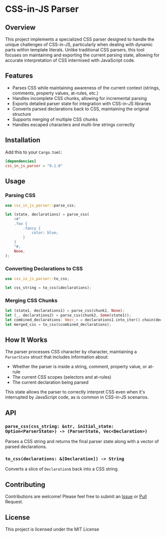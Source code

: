 # CSS-in-JS Parser

## Overview

This project implements a specialized CSS parser designed to handle the unique challenges of CSS-in-JS, particularly when dealing with dynamic parts within template literals. Unlike traditional CSS parsers, this tool focuses on maintaining and exporting the current parsing state, allowing for accurate interpretation of CSS intermixed with JavaScript code.

## Features

- Parses CSS while maintaining awareness of the current context (strings, comments, property values, at-rules, etc.)
- Handles incomplete CSS chunks, allowing for incremental parsing
- Exports detailed parser state for integration with CSS-in-JS libraries
- Converts parsed declarations back to CSS, maintaining the original structure
- Supports merging of multiple CSS chunks
- Handles escaped characters and multi-line strings correctly

## Installation

Add this to your `Cargo.toml`:

```toml
[dependencies]
css_in_js_parser = "0.1.0"
```

## Usage

### Parsing CSS

```rust
use css_in_js_parser::parse_css;

let (state, declarations) = parse_css(
    r#"
    .foo {
        .fancy {
            color: blue;
        }
    }
    "#,
    None,
);
```

### Converting Declarations to CSS

```rust
use css_in_js_parser::to_css;

let css_string = to_css(&declarations);
```

### Merging CSS Chunks

```rust
let (state1, declarations1) = parse_css(chunk1, None);
let (_, declarations2) = parse_css(chunk2, Some(state1));
let combined_declarations: Vec<_> = declarations1.into_iter().chain(declarations2.into_iter()).collect();
let merged_css = to_css(&combined_declarations);
```

## How It Works

The parser processes CSS character by character, maintaining a `ParserState` struct that includes information about:

- Whether the parser is inside a string, comment, property value, or at-rule
- The current CSS scopes (selectors and at-rules)
- The current declaration being parsed

This state allows the parser to correctly interpret CSS even when it's interrupted by JavaScript code, as is common in CSS-in-JS scenarios.

## API

### `parse_css(css_string: &str, initial_state: Option<ParserState>) -> (ParserState, Vec<Declaration>)`

Parses a CSS string and returns the final parser state along with a vector of parsed declarations.

### `to_css(declarations: &[Declaration]) -> String`

Converts a slice of `Declaration`s back into a CSS string.

## Contributing

Contributions are welcome! Please feel free to submit an [Issue](https://github.com/jantimon/next-yak/issues) or [Pull](https://github.com/jantimon/next-yak/pulls) Request.

## License

This project is licensed under the MIT License